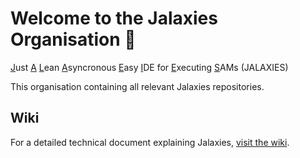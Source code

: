 

# Welcome to the Jalaxies Organisation 🌌
<ins>J</ins>ust <ins>A</ins> <ins>L</ins>ean <ins>A</ins>syncronous <ins>E</ins>asy <ins>I</ins>DE for <ins>E</ins>xecuting <ins>S</ins>AMs (JALAXIES)

This organisation containing all relevant Jalaxies repositories.

## Wiki
For a detailed technical document explaining Jalaxies, [visit the wiki](https://github.com/Jalaxies/.github/wiki).

<!--

**Here are some ideas to get you started:**

🙋‍♀️ A short introduction - what is your organization all about?
🌈 Contribution guidelines - how can the community get involved?
👩‍💻 Useful resources - where can the community find your docs? Is there anything else the community should know?
🍿 Fun facts - what does your team eat for breakfast?
🧙 Remember, you can do mighty things with the power of [Markdown](https://docs.github.com/github/writing-on-github/getting-started-with-writing-and-formatting-on-github/basic-writing-and-formatting-syntax)
-->
